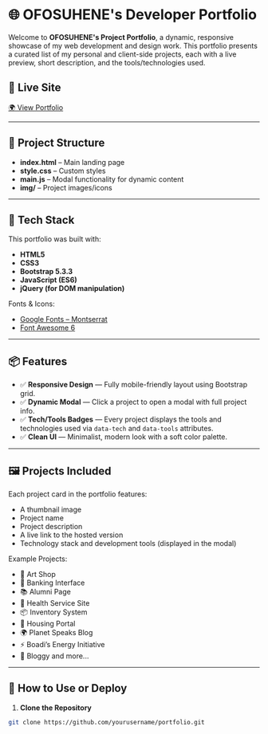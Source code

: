 # 🌐 OFOSUHENE's Developer Portfolio

Welcome to **OFOSUHENE's Project Portfolio**, a dynamic, responsive showcase of my web development and design work. This portfolio presents a curated list of my personal and client-side projects, each with a live preview, short description, and the tools/technologies used.

## 🔗 Live Site

[🌍 View Portfolio](https://your-portfolio-link.com)

---

## 📁 Project Structure

- **index.html** – Main landing page
- **style.css** – Custom styles
- **main.js** – Modal functionality for dynamic content
- **img/** – Project images/icons

---

## 🧰 Tech Stack

This portfolio was built with:

- **HTML5**  
- **CSS3**  
- **Bootstrap 5.3.3**  
- **JavaScript (ES6)**  
- **jQuery (for DOM manipulation)**

Fonts & Icons:

- [Google Fonts – Montserrat](https://fonts.google.com/specimen/Montserrat)  
- [Font Awesome 6](https://fontawesome.com/)

---

## 📦 Features

- ✅ **Responsive Design** — Fully mobile-friendly layout using Bootstrap grid.
- ✅ **Dynamic Modal** — Click a project to open a modal with full project info.
- ✅ **Tech/Tools Badges** — Every project displays the tools and technologies used via `data-tech` and `data-tools` attributes.
- ✅ **Clean UI** — Minimalist, modern look with a soft color palette.

---

## 🖼️ Projects Included

Each project card in the portfolio features:

- A thumbnail image
- Project name
- Project description
- A live link to the hosted version
- Technology stack and development tools (displayed in the modal)

Example Projects:

- 🎨 Art Shop  
- 🏦 Banking Interface  
- 📚 Alumni Page  
- 🏥 Health Service Site  
- 📦 Inventory System  
- 🏡 Housing Portal  
- 🌍 Planet Speaks Blog  
- ⚡ Boadi’s Energy Initiative  
- 📖 Bloggy and more...

---

## 🚀 How to Use or Deploy

1. **Clone the Repository**

```bash
git clone https://github.com/yourusername/portfolio.git

